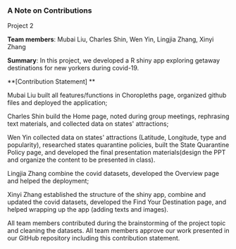 ### A Note on Contributions

Project 2

**Team members**:  Mubai Liu, Charles Shin, Wen Yin, Lingjia Zhang, Xinyi Zhang

**Summary**: In this project, we developed a R shiny app exploring getaway destinations for new yorkers during covid-19. 

**[Contribution Statement] **

Mubai Liu built all features/functions in Choropleths page, organized github files and deployed the application;

Charles Shin build the Home page,  noted during group meetings, rephrasing text materials, and collected data on states' attractions;

Wen Yin collected data on states' attractions (Latitude, Longitude, type and popularity), researched states quarantine policies, built the State Quarantine Policy page, and developed the final presentation materials(design the PPT and organize the content to be presented in class).

Lingjia Zhang combine the covid datasets, developed the Overview page and helped the deployment;

Xinyi Zhang established the structure of the shiny app, combine and updated the covid datasets, developed the Find Your Destination page, and helped wrapping up the app (adding texts and images). 

All team members contributed during the brainstorming of the project topic and cleaning the datasets. All team members approve our work presented in our GitHub repository including this contribution statement.
